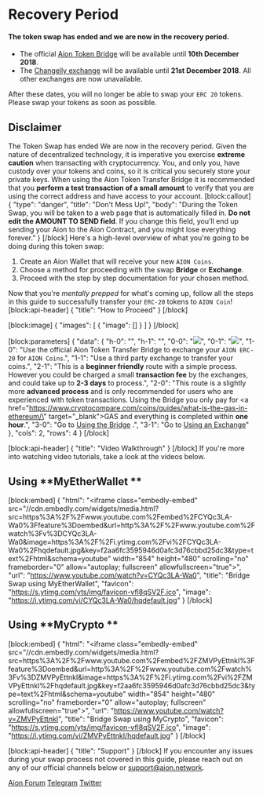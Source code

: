 # Recovery Period

#### The token swap has ended and we are now in the recovery period.

- The official [Aion Token Bridge](https://docs.aion.network/v1.1/docs/using-the-bridge) will be available until **10th December 2018**. 
- The [Changelly exchange](https://docs.aion.network/v1.1/docs/using-an-exchange) will be available until **21st December 2018**. All other exchanges are now unavailable.

After these dates, you will no longer be able to swap your `ERC 20` tokens. Please swap your tokens as soon as possible.

## Disclaimer

The Token Swap has ended We are now in the recovery period. Given the nature of decentralized technology, it is imperative you exercise **extreme caution** when transacting with cryptocurrency. You, and only you, have custody over your tokens and coins, so it is critical you securely store your private keys. When using the Aion Token Transfer Bridge it is recommended that you **perform a test transaction of a small amount** to verify that you are using the correct address and have access to your account.
[block:callout]
{
  "type": "danger",
  "title": "Don't Mess Up!",
  "body": "During the Token Swap, you will be taken to a web page that is automatically filled in. **Do not edit the AMOUNT TO SEND field**. If you change this field, you'll end up sending your Aion to the Aion Contract, and you might lose everything forever."
}
[/block]
Here's a high-level overview of what you're going to be doing during this token swap:

1. Create an Aion Wallet that will receive your new `AION Coins`.
2. Choose a method for proceeding with the swap **Bridge** or **Exchange**.
3. Proceed with the step by step documentation for your chosen method.

Now that you're _mentally prepped_ for what's coming up, follow all the steps in this guide to successfully transfer your `ERC-20` tokens to `AION Coin`!
[block:api-header]
{
  "title": "How to Proceed"
}
[/block]

[block:image]
{
  "images": [
    {
      "image": []
    }
  ]
}
[/block]

[block:parameters]
{
  "data": {
    "h-0": "",
    "h-1": "",
    "0-0": "[![](https://files.readme.io/c6c5ca8-bridge.png)](/docs/using-the-bridge)",
    "0-1": "[![](https://files.readme.io/27dc7ce-changelly-logo.png)](/docs/using-an-exchange)",
    "1-0": "Use the official Aion Token Transfer Bridge to exchange your `AION ERC-20` for `AION Coins`.",
    "1-1": "Use a third party exchange to transfer your coins.",
    "2-1": "This is a **beginner friendly** route with a simple process. However you could be charged a small **transaction fee** by the exchanges, and could take up to **2-3 days** to process.",
    "2-0": "This route is a slightly more **advanced process** and is only recommended for users who are experienced with token transactions. Using the Bridge you only pay for <a href=\"https://www.cryptocompare.com/coins/guides/what-is-the-gas-in-ethereum/\" target=\"_blank\">GAS</a> and everything is completed within **one hour**.",
    "3-0": "Go to [Using the Bridge](/docs/using-the-bridge) .",
    "3-1": "Go to [Using an Exchange](/docs/using-an-exchange)"
  },
  "cols": 2,
  "rows": 4
}
[/block]

[block:api-header]
{
  "title": "Video Walkthrough"
}
[/block]
If you're more into watching video tutorials, take a look at the videos below.

## Using **MyEtherWallet **
[block:embed]
{
  "html": "<iframe class=\"embedly-embed\" src=\"//cdn.embedly.com/widgets/media.html?src=https%3A%2F%2Fwww.youtube.com%2Fembed%2FCYQc3LA-Wa0%3Ffeature%3Doembed&url=http%3A%2F%2Fwww.youtube.com%2Fwatch%3Fv%3DCYQc3LA-Wa0&image=https%3A%2F%2Fi.ytimg.com%2Fvi%2FCYQc3LA-Wa0%2Fhqdefault.jpg&key=f2aa6fc3595946d0afc3d76cbbd25dc3&type=text%2Fhtml&schema=youtube\" width=\"854\" height=\"480\" scrolling=\"no\" frameborder=\"0\" allow=\"autoplay; fullscreen\" allowfullscreen=\"true\"></iframe>",
  "url": "https://www.youtube.com/watch?v=CYQc3LA-Wa0",
  "title": "Bridge Swap using MyEtherWallet",
  "favicon": "https://s.ytimg.com/yts/img/favicon-vfl8qSV2F.ico",
  "image": "https://i.ytimg.com/vi/CYQc3LA-Wa0/hqdefault.jpg"
}
[/block]
## Using **MyCrypto **
[block:embed]
{
  "html": "<iframe class=\"embedly-embed\" src=\"//cdn.embedly.com/widgets/media.html?src=https%3A%2F%2Fwww.youtube.com%2Fembed%2FZMVPyEttnkI%3Ffeature%3Doembed&url=http%3A%2F%2Fwww.youtube.com%2Fwatch%3Fv%3DZMVPyEttnkI&image=https%3A%2F%2Fi.ytimg.com%2Fvi%2FZMVPyEttnkI%2Fhqdefault.jpg&key=f2aa6fc3595946d0afc3d76cbbd25dc3&type=text%2Fhtml&schema=youtube\" width=\"854\" height=\"480\" scrolling=\"no\" frameborder=\"0\" allow=\"autoplay; fullscreen\" allowfullscreen=\"true\"></iframe>",
  "url": "https://www.youtube.com/watch?v=ZMVPyEttnkI",
  "title": "Bridge Swap using MyCrypto",
  "favicon": "https://s.ytimg.com/yts/img/favicon-vfl8qSV2F.ico",
  "image": "https://i.ytimg.com/vi/ZMVPyEttnkI/hqdefault.jpg"
}
[/block]

[block:api-header]
{
  "title": "Support"
}
[/block]
If you encounter any issues during your swap process not covered in this guide, please reach out on any of our official channels below or [support@aion.network](mailto:support@aion.network).

[Aion Forum](https://forum.aion.network/)
[Telegram](https://t.me/aion_blockchain)
[Twitter](https://twitter.com/aion_network?lang=en)